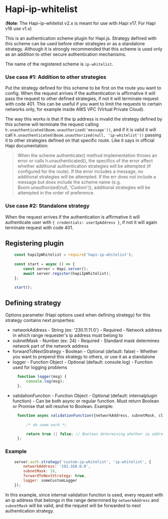 # Hapi-ip-whitelist

(**Note**: The Hapi-ip-whitelist v2.x is meant for use with Hapi v17. For Hapi v16 use v1.x)

This is an authentication scheme plugin for Hapi.js. Strategy defined with this scheme can be used before other strategies or as a standalone strategy. Although it is strongly recommended that this scheme is used only as an addition to other secure authentication mechanisms.

The name of the registered scheme is `ip-whitelist`.

### Use case #1: Addition to other strategies
Put the strategy defined for this scheme to be first on the route you want to config. When the request arrives if the authentication is affirmative it will pass the request to other defined strategies, if not it will terminate request with code 401. This can be useful if you want to limit the requests to certain networks only, for example inside AWS VPC (Virtual Private Cloud).

The way this works is that if the ip address is invalid the strategy defined by this scheme will terminate the request calling `h.unauthenticated(Boom.unauthorized('message'))`, and if it is valid it will call `h.unauthenticated(Boom.unauthorized(null, 'ip-whitelist'))` passing it to other strategies defined on that specific route. Like it says in official Hapi documentation:

> When the scheme authenticate() method implementation throws an error or calls h.unauthenticated(), the specifics of the error affect whether additional authentication strategies will be attempted (if configured for the route). If the error includes a message, no additional strategies will be attempted. If the err does not include a message but does include the scheme name (e.g. Boom.unauthorized(null, 'Custom')), additional strategies will be attempted in the order of preference.

### Use case #2: Standalone strategy
When the request arrives if the authentication is affirmative it will authenticate user with
`{ credentials: userIpAddress }`, if not it will again terminate request with code 401.


## Registering plugin
```javascript
    const hapiIpWhitelist = require('hapi-ip-whitelist');
    
    const start = async () => {
        const server = Hapi.server();
        await server.register(hapiIpWhitelist);
    };

    start();
```
## Defining strategy
Options parameter (Hapi options used when defining strategy) for this strategy contains next properties:
- networkAddress - String (ex: '230.11.11.0') - Required - Network address in which range requester's ip address must belong to
- subnetMask - Number (ex: 24) - Required - Standard mask determines network part of the network address
- forwardToNextStrategy - Boolean - Optional (default: false) - Whether you want to prepend this strategy to others, or use it as a standalone
- logger - Function Object - Optional (default: console.log) - Function used for logging problems
  ```javascript
    function logger(msg) {
        console.log(msg);
    };
  ```
- validationFunction - Function Object - Optional (default: internalplugin function) - Can be both async or regular function. Must return Boolean or Promise that will resolve to Boolean. Example:
  ```javascript
    function async validationFunction({networkAddress, subnetMask, clientAddress}) {
      
        /* do some work */

        return true || false; // Boolean determining whether ip address is valid or not
    };
  ```
### Example
```javascript
    server.auth.strategy('custom-ip-whitelist', 'ip-whitelist', {
        networkAddress: '192.168.0.0',
        subnetMask: 16,
        forwardToNextStrategy: true,
        logger: someCustomLogger
    });
```
In this example, since internal validation function is used, every request with an ip address that belongs in the range determined by `networkAddress` and `subnetMask` will be valid, and the request will be forwarded to next authentication strategy.

